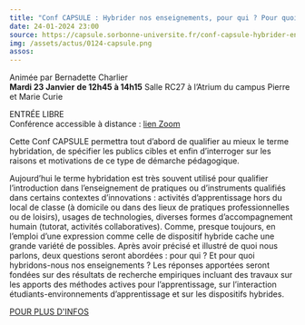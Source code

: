 ```yaml
---
title: "Conf CAPSULE : Hybrider nos enseignements, pour qui ? Pour quoi ?"
date: 24-01-2024 23:00
source: https://capsule.sorbonne-universite.fr/conf-capsule-hybrider-enseignements-pour-qui-pour-quoi/
img: /assets/actus/0124-capsule.png
assos:
---
```


Animée par Bernadette Charlier  
__Mardi 23 Janvier__ 
__de 12h45 à 14h15__
Salle RC27 à l’Atrium du campus Pierre et Marie Curie

ENTRÉE LIBRE  
Conférence accessible à distance : [lien Zoom](https://zoom.us/j/91857224872?pwd=aVIyandXaXhyMjdaTmU5WklFTVU5QT09)

Cette Conf CAPSULE permettra tout d’abord de qualifier au mieux le terme hybridation, de spécifier les publics cibles et enfin d’interroger sur les raisons et motivations de ce type de démarche pédagogique.

Aujourd’hui le terme hybridation est très souvent utilisé pour qualifier l’introduction dans l’enseignement de pratiques ou d’instruments qualifiés dans certains contextes d’innovations : activités d’apprentissage hors du local de classe (à domicile ou dans des lieux de pratiques professionnelles ou de loisirs), usages de technologies, diverses formes d’accompagnement humain (tutorat, activités collaboratives). Comme, presque toujours, en l’emploi d’une expression comme celle de dispositif hybride cache une grande variété de possibles. Après avoir précisé et illustré de quoi nous parlons, deux questions seront abordées : pour qui ? Et pour quoi hybridons-nous nos enseignements ? Les réponses apportées seront fondées sur des résultats de recherche empiriques incluant des travaux sur les apports des méthodes actives pour l’apprentissage, sur l’interaction étudiants-environnements d’apprentissage et sur les dispositifs hybrides.

[POUR PLUS D'INFOS](https://capsule.sorbonne-universite.fr/conf-capsule-hybrider-enseignements-pour-qui-pour-quoi/)